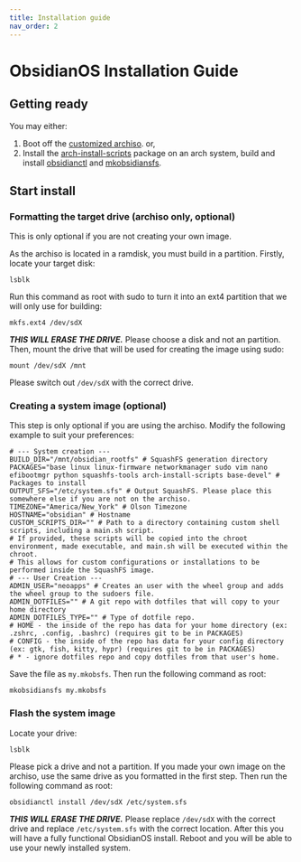 ```yaml
---
title: Installation guide
nav_order: 2
---
```


# ObsidianOS Installation Guide
## Getting ready
You may either:
1. Boot off the [customized archiso](https://github.com/Obsidian-OS/archiso/). or,
2. Install the [arch-install-scripts](https://archlinux.org/packages/extra/any/arch-install-scripts/) package on an arch system, build and install [obsidianctl](https://github.com/Obsidian-OS/obsidianctl) and [mkobsidiansfs](https://github.com/Obsidian-OS/mkobsidiansfs).
## Start install
### Formatting the target drive (archiso only, optional)
This is only optional if you are not creating your own image.

As the archiso is located in a ramdisk, you must build in a partition. Firstly, locate your target disk:
```
lsblk
```
Run this command as root with sudo to turn it into an ext4 partition that we will only use for building:
```
mkfs.ext4 /dev/sdX
```
***THIS WILL ERASE THE DRIVE.*** Please choose a disk and not an partition.
Then, mount the drive that will be used for creating the image using sudo:
```
mount /dev/sdX /mnt
```
Please switch out `/dev/sdX` with the correct drive.
### Creating a system image (optional)
This step is only optional if you are using the archiso.
Modify the following example to suit your preferences:
```
# --- System creation ---
BUILD_DIR="/mnt/obsidian_rootfs" # SquashFS generation directory
PACKAGES="base linux linux-firmware networkmanager sudo vim nano efibootmgr python squashfs-tools arch-install-scripts base-devel" # Packages to install
OUTPUT_SFS="/etc/system.sfs" # Output SquashFS. Please place this somewhere else if you are not on the archiso.
TIMEZONE="America/New_York" # Olson Timezone
HOSTNAME="obsidian" # Hostname
CUSTOM_SCRIPTS_DIR="" # Path to a directory containing custom shell scripts, including a main.sh script.
# If provided, these scripts will be copied into the chroot environment, made executable, and main.sh will be executed within the chroot.
# This allows for custom configurations or installations to be performed inside the SquashFS image.
# --- User Creation ---
ADMIN_USER="neoapps" # Creates an user with the wheel group and adds the wheel group to the sudoers file.
ADMIN_DOTFILES="" # A git repo with dotfiles that will copy to your home directory
ADMIN_DOTFILES_TYPE="" # Type of dotfile repo.
# HOME - the inside of the repo has data for your home directory (ex: .zshrc, .config, .bashrc) (requires git to be in PACKAGES)
# CONFIG - the inside of the repo has data for your config directory (ex: gtk, fish, kitty, hypr) (requires git to be in PACKAGES)
# * - ignore dotfiles repo and copy dotfiles from that user's home.
```
Save the file as `my.mkobsfs`.
Then run the following command as root:
```
mkobsidiansfs my.mkobsfs
```
### Flash the system image
Locate your drive:
```
lsblk
```
Please pick a drive and not a partition. If you made your own image on the archiso, use the same drive as you formatted in the first step.
Then run the following command as root:
```
obsidianctl install /dev/sdX /etc/system.sfs
```
***THIS WILL ERASE THE DRIVE.*** Please replace `/dev/sdX` with the correct drive and replace `/etc/system.sfs` with the correct location.
After this you will have a fully functional ObsidianOS install. Reboot and you will be able to use your newly installed system.

